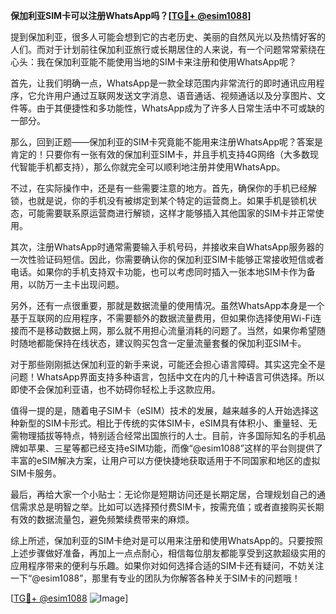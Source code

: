 **保加利亚SIM卡可以注册WhatsApp吗？[[TG💪+ @esim1088](https://t.me/s/esim1088)]**

提到保加利亚，很多人可能会想到它的古老历史、美丽的自然风光以及热情好客的人们。而对于计划前往保加利亚旅行或长期居住的人来说，有一个问题常常萦绕在心头：我在保加利亚能不能使用当地的SIM卡来注册和使用WhatsApp呢？

首先，让我们明确一点，WhatsApp是一款全球范围内非常流行的即时通讯应用程序，它允许用户通过互联网发送文字消息、语音通话、视频通话以及分享图片、文件等。由于其便捷性和多功能性，WhatsApp成为了许多人日常生活中不可或缺的一部分。

那么，回到正题——保加利亚的SIM卡究竟能不能用来注册WhatsApp呢？答案是肯定的！只要你有一张有效的保加利亚SIM卡，并且手机支持4G网络（大多数现代智能手机都支持），那么你就完全可以顺利地注册并使用WhatsApp。

不过，在实际操作中，还是有一些需要注意的地方。首先，确保你的手机已经解锁，也就是说，你的手机没有被绑定到某个特定的运营商上。如果手机是锁机状态，可能需要联系原运营商进行解锁，这样才能够插入其他国家的SIM卡并正常使用。

其次，注册WhatsApp时通常需要输入手机号码，并接收来自WhatsApp服务器的一次性验证码短信。因此，你需要确认你的保加利亚SIM卡能够正常接收短信或者电话。如果你的手机支持双卡功能，也可以考虑同时插入一张本地SIM卡作为备用，以防万一主卡出现问题。

另外，还有一点很重要，那就是数据流量的使用情况。虽然WhatsApp本身是一个基于互联网的应用程序，不需要额外的数据流量费用，但如果你选择使用Wi-Fi连接而不是移动数据上网，那么就不用担心流量消耗的问题了。当然，如果你希望随时随地都能保持在线状态，建议购买包含一定量流量套餐的保加利亚SIM卡。

对于那些刚刚抵达保加利亚的新手来说，可能还会担心语言障碍。其实这完全不是问题！WhatsApp界面支持多种语言，包括中文在内的几十种语言可供选择。所以即使不会保加利亚语，也不妨碍你轻松上手这款应用。

值得一提的是，随着电子SIM卡（eSIM）技术的发展，越来越多的人开始选择这种新型的SIM卡形式。相比于传统的实体SIM卡，eSIM具有体积小、重量轻、无需物理插拔等特点，特别适合经常出国旅行的人士。目前，许多国际知名的手机品牌如苹果、三星等都已经支持eSIM功能，而像“@esim1088”这样的平台则提供了丰富的eSIM解决方案，让用户可以方便快捷地获取适用于不同国家和地区的虚拟SIM卡服务。

最后，再给大家一个小贴士：无论你是短期访问还是长期定居，合理规划自己的通信需求总是明智之举。比如可以选择预付费SIM卡，按需充值；或者直接购买长期有效的数据流量包，避免频繁续费带来的麻烦。

综上所述，保加利亚的SIM卡绝对是可以用来注册和使用WhatsApp的。只要按照上述步骤做好准备，再加上一点点耐心，相信每位朋友都能享受到这款超级实用的应用程序带来的便利与乐趣。如果你对如何选择合适的SIM卡还有疑问，不妨关注一下“@esim1088”，那里有专业的团队为你解答各种关于SIM卡的问题哦！

[[TG💪+ @esim1088](https://t.me/s/esim1088) ![Image](https://i.postimg.cc/4NQfJmqS/Snipaste-2025-05-13-00-14-12.png)]